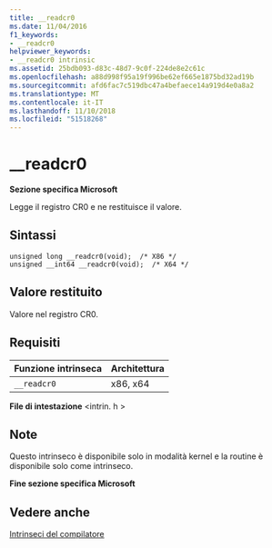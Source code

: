 ```yaml
---
title: __readcr0
ms.date: 11/04/2016
f1_keywords:
- __readcr0
helpviewer_keywords:
- __readcr0 intrinsic
ms.assetid: 25bdb093-d83c-48d7-9c0f-224de8e2c61c
ms.openlocfilehash: a88d998f95a19f996be62ef665e1875bd32ad19b
ms.sourcegitcommit: afd6fac7c519dbc47a4befaece14a919d4e0a8a2
ms.translationtype: MT
ms.contentlocale: it-IT
ms.lasthandoff: 11/10/2018
ms.locfileid: "51518268"
---
```

# <a name="readcr0"></a>__readcr0

**Sezione specifica Microsoft**

Legge il registro CR0 e ne restituisce il valore.

## <a name="syntax"></a>Sintassi

```
unsigned long __readcr0(void);  /* X86 */
unsigned __int64 __readcr0(void);  /* X64 */
```

## <a name="return-value"></a>Valore restituito

Valore nel registro CR0.

## <a name="requirements"></a>Requisiti

|Funzione intrinseca|Architettura|
|---------------|------------------|
|`__readcr0`|x86, x64|

**File di intestazione** \<intrin. h >

## <a name="remarks"></a>Note

Questo intrinseco è disponibile solo in modalità kernel e la routine è disponibile solo come intrinseco.

**Fine sezione specifica Microsoft**

## <a name="see-also"></a>Vedere anche

[Intrinseci del compilatore](../intrinsics/compiler-intrinsics.md)